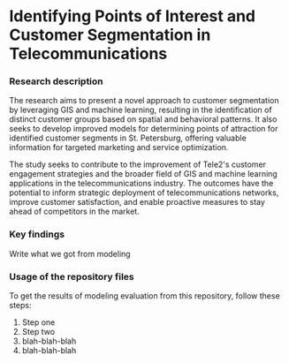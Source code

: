 <h1> Identifying Points of Interest and Customer Segmentation in Telecommunications </h1>

<h3> Research description </h3>
The research aims to present a novel approach to customer segmentation by leveraging GIS and machine learning, resulting in the identification of distinct customer groups based on spatial and behavioral patterns. It also seeks to develop improved models for determining points of attraction for identified customer segments in St. Petersburg, offering valuable information for targeted marketing and service optimization.

The study seeks to contribute to the improvement of Tele2's customer engagement strategies and the broader field of GIS and machine learning applications in the telecommunications industry. The outcomes have the potential to inform strategic deployment of telecommunications networks, improve customer satisfaction, and enable proactive measures to stay ahead of competitors in the market.

<h3> Key findings </h3>

Write what we got from modeling

<h3> Usage of the repository files </h3>

To get the results of modeling evaluation from this repository, follow these steps:

1. Step one
2. Step two
3. blah-blah-blah
4. blah-blah-blah
